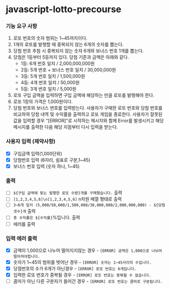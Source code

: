 # javascript-lotto-precourse

### 기능 요구 사항

1. 로또 번호의 숫자 범위는 1~45까지이다.
2. 1개의 로또를 발행할 때 중복되지 않는 6개의 숫자를 뽑는다.
3. 당첨 번호 추첨 시 중복되지 않는 숫자 6개와 보너스 번호 1개를 뽑는다.
4. 당첨은 1등부터 5등까지 있다. 당첨 기준과 금액은 아래와 같다.
   - 1등: 6개 번호 일치 / 2,000,000,000원
   - 2등: 5개 번호 + 보너스 번호 일치 / 30,000,000원
   - 3등: 5개 번호 일치 / 1,500,000원
   - 4등: 4개 번호 일치 / 50,000원
   - 5등: 3개 번호 일치 / 5,000원
5. 로또 구입 금액을 입력하면 구입 금액에 해당하는 만큼 로또를 발행해야 한다.
6. 로또 1장의 가격은 1,000원이다.
7. 당첨 번호와 보너스 번호를 입력받는다.
   사용자가 구매한 로또 번호와 당첨 번호를 비교하여 당첨 내역 및 수익률을 출력하고 로또 게임을 종료한다.
   사용자가 잘못된 값을 입력할 경우 "[ERROR]"로 시작하는 메시지와 함께 Error를 발생시키고 해당 메시지를 출력한 다음 해당 지점부터 다시 입력을 받는다.

### 사용자 입력 (제약사항)

- [x] 구입금액 입력(1,000단위)
- [x] 당첨번호 입력 (6자리, 쉼표로 구분,1~45)
- [x] 보너스 번호 입력 (숫자 하나, 1~45)

### 출력

- [ ] `${구입 금액에 맞는 발행한 로또 수량}개를 구매했습니다.` 출력
- [ ] `[1,2,3,4,5,6]\n[1,2,3,4,5,6]` n차원 배열 형태로 출력
- [ ] `3~6개 일치 (5,000/50,000/1,500,000/30,000,000/2,000,000,000) - ${당첨 갯수}개` 출력
- [ ] `총 수익률은 ${수익률}`%입니다. 출력
- [ ] 에러를 출력

### 입력 에러 출력

- [x] 금액이 1,000으로 나누어 떨어지지않는 경우 - `[ERROR] 금액은 1,000으로 나뉘어 떨어져야합니다.`
- [x] 숫자가 1~45의 범위를 벗어난 경우 - `[ERROR] 숫자는 1~45사이의 수입니다.`
- [x] 당점번호의 수가 6개가 아닌경우 - `[ERROR] 로또 번호는 6개입니다.`
- [x] 입력한 로또 번호가 중복될 경우 - `[ERROR] 로또 번호는 중복될 수 없습니다.`
- [ ] 콤마가 아닌 다른 구분자가 들어간 경우 - `[ERROR] 로또 번호는 콤마로 구분됩니다.`
